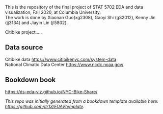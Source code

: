 This is the repository of the final project of STAT 5702 EDA and data visualization, Fall 2020, at Columbia University.   
The work is done by Xiaonan Guo(xg2308), Gaoyi Shi (g32012), Kenny Jin (jj3134) and Jiayin Lin (jl5802).

Citibike project.....

## Data source
Citibike data https://www.citibikenyc.com/system-data  
National Climatic Data Center https://www.ncdc.noaa.gov/

## Bookdown book
https://ds-eda-viz.github.io/NYC-Bike-Share/

*This repo was initially generated from a bookdown template available here: https://github.com/jtr13/EDAVtemplate.*	




